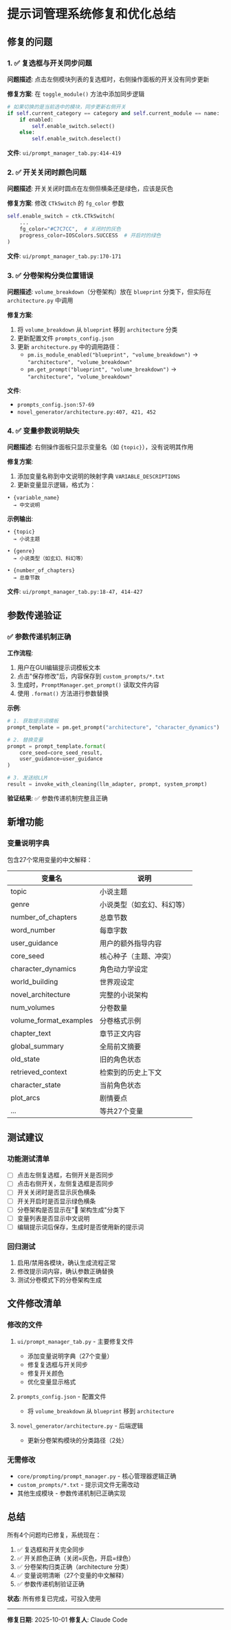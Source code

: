 # 提示词管理系统修复和优化总结

## 修复的问题

### 1. ✅ 复选框与开关同步问题
**问题描述**: 点击左侧模块列表的复选框时，右侧操作面板的开关没有同步更新

**修复方案**: 在 `toggle_module()` 方法中添加同步逻辑
```python
# 如果切换的是当前选中的模块，同步更新右侧开关
if self.current_category == category and self.current_module == name:
    if enabled:
        self.enable_switch.select()
    else:
        self.enable_switch.deselect()
```

**文件**: `ui/prompt_manager_tab.py:414-419`

### 2. ✅ 开关关闭时颜色问题
**问题描述**: 开关关闭时圆点在左侧但横条还是绿色，应该是灰色

**修复方案**: 修改 `CTkSwitch` 的 `fg_color` 参数
```python
self.enable_switch = ctk.CTkSwitch(
    ...
    fg_color="#C7C7CC",  # 关闭时的灰色
    progress_color=IOSColors.SUCCESS  # 开启时的绿色
)
```

**文件**: `ui/prompt_manager_tab.py:170-171`

### 3. ✅ 分卷架构分类位置错误
**问题描述**: `volume_breakdown`（分卷架构）放在 `blueprint` 分类下，但实际在 `architecture.py` 中调用

**修复方案**:
1. 将 `volume_breakdown` 从 `blueprint` 移到 `architecture` 分类
2. 更新配置文件 `prompts_config.json`
3. 更新 `architecture.py` 中的调用路径：
   - `pm.is_module_enabled("blueprint", "volume_breakdown")` → `"architecture", "volume_breakdown"`
   - `pm.get_prompt("blueprint", "volume_breakdown")` → `"architecture", "volume_breakdown"`

**文件**:
- `prompts_config.json:57-69`
- `novel_generator/architecture.py:407, 421, 452`

### 4. ✅ 变量参数说明缺失
**问题描述**: 右侧操作面板只显示变量名（如 `{topic}`），没有说明其作用

**修复方案**:
1. 添加变量名称到中文说明的映射字典 `VARIABLE_DESCRIPTIONS`
2. 更新变量显示逻辑，格式为：
```
• {variable_name}
  → 中文说明
```

**示例输出**:
```
• {topic}
  → 小说主题

• {genre}
  → 小说类型（如玄幻、科幻等）

• {number_of_chapters}
  → 总章节数
```

**文件**: `ui/prompt_manager_tab.py:18-47, 414-427`

## 参数传递验证

### ✅ 参数传递机制正确

**工作流程**:
1. 用户在GUI编辑提示词模板文本
2. 点击"保存修改"后，内容保存到 `custom_prompts/*.txt`
3. 生成时，`PromptManager.get_prompt()` 读取文件内容
4. 使用 `.format()` 方法进行参数替换

**示例**:
```python
# 1. 获取提示词模板
prompt_template = pm.get_prompt("architecture", "character_dynamics")

# 2. 替换变量
prompt = prompt_template.format(
    core_seed=core_seed_result,
    user_guidance=user_guidance
)

# 3. 发送给LLM
result = invoke_with_cleaning(llm_adapter, prompt, system_prompt)
```

**验证结果**: ✅ 参数传递机制完整且正确

## 新增功能

### 变量说明字典
包含27个常用变量的中文解释：

| 变量名 | 说明 |
|--------|------|
| topic | 小说主题 |
| genre | 小说类型（如玄幻、科幻等） |
| number_of_chapters | 总章节数 |
| word_number | 每章字数 |
| user_guidance | 用户的额外指导内容 |
| core_seed | 核心种子（主题、冲突） |
| character_dynamics | 角色动力学设定 |
| world_building | 世界观设定 |
| novel_architecture | 完整的小说架构 |
| num_volumes | 分卷数量 |
| volume_format_examples | 分卷格式示例 |
| chapter_text | 章节正文内容 |
| global_summary | 全局前文摘要 |
| old_state | 旧的角色状态 |
| retrieved_context | 检索到的历史上下文 |
| character_state | 当前角色状态 |
| plot_arcs | 剧情要点 |
| ... | 等共27个变量 |

## 测试建议

### 功能测试清单
- [ ] 点击左侧复选框，右侧开关是否同步
- [ ] 点击右侧开关，左侧复选框是否同步
- [ ] 开关关闭时是否显示灰色横条
- [ ] 开关开启时是否显示绿色横条
- [ ] 分卷架构是否显示在"📐 架构生成"分类下
- [ ] 变量列表是否显示中文说明
- [ ] 编辑提示词后保存，生成时是否使用新的提示词

### 回归测试
1. 启用/禁用各模块，确认生成流程正常
2. 修改提示词内容，确认参数正确替换
3. 测试分卷模式下的分卷架构生成

## 文件修改清单

### 修改的文件
1. `ui/prompt_manager_tab.py` - 主要修复文件
   - 添加变量说明字典（27个变量）
   - 修复复选框与开关同步
   - 修复开关颜色
   - 优化变量显示格式

2. `prompts_config.json` - 配置文件
   - 将 `volume_breakdown` 从 `blueprint` 移到 `architecture`

3. `novel_generator/architecture.py` - 后端逻辑
   - 更新分卷架构模块的分类路径（2处）

### 无需修改
- `core/prompting/prompt_manager.py` - 核心管理器逻辑正确
- `custom_prompts/*.txt` - 提示词文件无需改动
- 其他生成模块 - 参数传递机制已正确实现

## 总结

所有4个问题均已修复，系统现在：
1. ✅ 复选框和开关完全同步
2. ✅ 开关颜色正确（关闭=灰色，开启=绿色）
3. ✅ 分卷架构归类正确（architecture 分类）
4. ✅ 变量说明清晰（27个变量的中文解释）
5. ✅ 参数传递机制验证正确

**状态**: 所有修复已完成，可投入使用

---
**修复日期**: 2025-10-01
**修复人**: Claude Code

